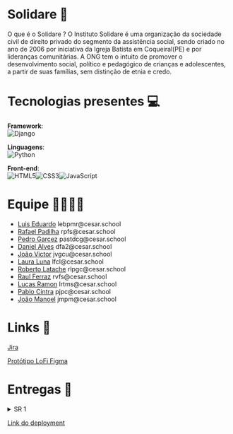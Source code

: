 
# Solidare 🏫
O que é o Solidare ? O Instituto Solidare é uma organização da sociedade civil de direito privado do segmento da assistência social, sendo criado no ano de 2006 por iniciativa da Igreja Batista em Coqueiral(PE) e por lideranças comunitárias.
A ONG tem o intuito de promover o desenvolvimento social, político e pedagógico de crianças e adolescentes, a partir de suas famílias, sem distinção de etnia e credo. 

# Tecnologias presentes 💻

**Framework**:<br>![Django](https://img.shields.io/badge/django-%23092E20.svg?style=for-the-badge&logo=django&logoColor=white)

**Linguagens**:<br>![Python](https://img.shields.io/badge/python-3670A0?style=for-the-badge&logo=python&logoColor=ffdd54)

**Front-end**:<br>![HTML5](https://img.shields.io/badge/HTML5-E34F26?style=for-the-badge&logo=html5&logoColor=white)![CSS3](https://img.shields.io/badge/CSS3-1572B6?style=for-the-badge&logo=css3&logoColor=white)![JavaScript](https://shields.io/badge/JavaScript-F7DF1E?logo=JavaScript&logoColor=000&style=flat-square)

# Equipe 🫱🏼‍🫲🏽

<ul>
  <li>
    <a href="https://github.com/luisedu975">Luis Eduardo</a> lebpmr@cesar.school
  </li>
  <li>
    <a href="https://github.com/pdilha">Rafael Padilha</a> rpfs@cesar.school
  </li>
   <li>
    <a href="https://github.com/PedroGarcez13">Pedro Garcez</a> pastdcg@cesar.school 
  </li>
  <li>
    <a href="https://github.com/fdaniel27">Daniel Alves</a> dfa2@cesar.school 
  </li>
  <li>
    <a href="https://github.com/joaovictorgcu">João Victor</a> jvgcu@cesar.school
    </li>
  <li>
    <a href="https://github.com/laurafcluna">Laura Luna</a> lfcl@cesar.school
    </li>
   <li>
    <a href="https://github.com/rlpgc">Roberto Latache</a> rlpgc@cesar.school
    </li>
  <li>
    <a href="https://github.com/raulferraz85">Raul Ferraz</a> rvfs@cesar.school
    </li>
  <li>
    <a href="https://github.com/LucasramonDEV">Lucas Ramon</a> lrtms@cesar.school
    </li>
  <li>
    <a href="https://github.com/PabloJPCintra">Pablo Cintra</a> pjpc@cesar.school
    </li>
  <li>
    <a href="https://github.com/JoaoManoelP">João Manoel</a> jmpm@cesar.school
    </li>
</ul>

# Links 🔗

[Jira](https://cesarschoolg08.atlassian.net/jira/software/projects/SLD/boards/2?atlOrigin=eyJpIjoiYWI3ODI5ZDYwZjUyNGY5Y2EwNDc4ZTJhOTBiZjY5Y2QiLCJwIjoiaiJ9)

[Protótipo LoFi Figma](insertlink)


# Entregas 📃

<details>
<summary>SR 1</summary>
<br>

# Programação em Par 👨‍💻👨‍💻
Durante o desenvolvimento do projeto Solidare, a equipe adotou, em determinados momentos, a técnica de programação em par como estratégia para potencializar a qualidade do código e promover a colaboração ativa entre os integrantes. Essa abordagem permitiu a troca contínua de conhecimento, revisão imediata das implementações e maior eficiência na resolução de problemas mais complexos. No entanto, a programação em par não foi empregada em todas as etapas do desenvolvimento. Em diversas ocasiões, optamos por uma divisão de tarefas mais individualizada, permitindo que cada membro da equipe focasse em demandas específicas de forma paralela, otimizando o tempo e a produtividade do grupo como um todo. A escolha entre trabalhar em par ou individualmente foi feita de forma estratégica, considerando o tipo de tarefa, o nível de complexidade envolvido e a necessidade de colaboração naquele momento do projeto.

**Historias**
<br>
Foram definidas cinco histórias de usuário para aprimorar a compreensão do futuro produto e garantir que ele atenda às devidas expectativas. Cada história foi detalhada com três cenários distintos, validados por meio da metodologia BDD, utilizando a estrutura Dado - Quando - Então. Esses cenários ajudam a explorar diferentes situações, desde fluxos ideais até possíveis falhas, garantindo uma cobertura abrangente dos requisitos.

As histórias e seus respectivos cenários podem ser acessados e revisados no seguinte documento: [Histórias de Usuário](https://docs.google.com/document/d/15lNQA87yBFTOUeHxDLRP9XGcK0BDhXuryyQLcdqMKJI/edit?usp=sharing).

**Backlog**
![Solidare_Backlog](https://github.com/user-attachments/assets/6c8d6668-4d45-4752-bbce-749dff8d17f8)
)

**Painel**
![Solidare_Painel](https://github.com/user-attachments/assets/9deec23c-3de8-4c50-b5ff-962469c9e963)
)

**Sketches do Protótipo Lo-Fi**
<br>
Disponível através do [Figma](https://www.figma.com/design/G0Yuk7esIEczckooTxzw0p/Untitled?node-id=0-1&p=f&t=eD65mHvQijluzZiP-0).
<br>

**ScreenCast**
<br>
Disponível no [YouTube](Inserir link)
</details>

[Link do deployment](https://solidare.azurewebsites.net/)
